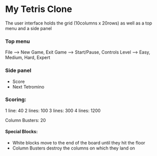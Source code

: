 # My Tetris Clone

The user interface holds the grid (10columns x 20rows) as well as a top menu and a side panel

### Top menu
File 		—> New Game, Exit
Game 		—> Start/Pause, Controls
Level		—> Easy, Medium, Hard, Expert

### Side panel
- Score
- Next Tetromino

### Scoring:
1 line: 		40
2 lines: 	100
3 lines:		300
4 lines:		1200

Column Busters: 20

#### Special Blocks:
- White blocks move to the end of the board until they hit the floor
- Column Busters destroy the columns on which they land on
